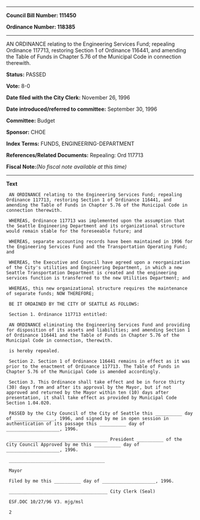 

********

**Council Bill Number: 111450**
   
**Ordinance Number: 118385**
********

 AN ORDINANCE relating to the Engineering Services Fund; repealing Ordinance 117713, restoring Section 1 of Ordinance 116441, and amending the Table of Funds in Chapter 5.76 of the Municipal Code in connection therewith.

**Status:** PASSED
   
**Vote:** 8-0
   
**Date filed with the City Clerk:** November 26, 1996
   
   
**Date introduced/referred to committee:** September 30, 1996
   
**Committee:** Budget
   
**Sponsor:** CHOE
   
   
**Index Terms:** FUNDS, ENGINEERING-DEPARTMENT

**References/Related Documents:** Repealing: Ord 117713

**Fiscal Note:**_(No fiscal note available at this time)_

********

**Text**
   
```
 AN ORDINANCE relating to the Engineering Services Fund; repealing Ordinance 117713, restoring Section 1 of Ordinance 116441, and amending the Table of Funds in Chapter 5.76 of the Municipal Code in connection therewith.

 WHEREAS, Ordinance 117713 was implemented upon the assumption that the Seattle Engineering Department and its organizational structure would remain stable for the foreseeable future; and

 WHEREAS, separate accounting records have been maintained in 1996 for the Engineering Services Fund and the Transportation Operating Fund; and

 WHEREAS, the Executive and Council have agreed upon a reorganization of the City's utilities and Engineering Department, in which a new Seattle Transportation Department is created and the engineering services function is transferred to the new Utilities Department; and

 WHEREAS, this new organizational structure requires the maintenance of separate funds; NOW THEREFORE;

 BE IT ORDAINED BY THE CITY OF SEATTLE AS FOLLOWS:

 Section 1. Ordinance 117713 entitled:

 AN ORDINANCE eliminating the Engineering Services Fund and providing for disposition of its assets and liabilities; and amending Section 1 of Ordinance 116441 and the Table of Funds in Chapter 5.76 of the Municipal Code in connection, therewith.

 is hereby repealed.

 Section 2. Section 1 of Ordinance 116441 remains in effect as it was prior to the enactment of Ordinance 117713. The Table of Funds in Chapter 5.76 of the Municipal Code is amended accordingly.

 Section 3. This Ordinance shall take effect and be in force thirty (30) days from and after its approval by the Mayor, but if not approved and returned by the Mayor within ten (10) days after presentation, it shall take effect as provided by Municipal Code Section 1.04.020.

 PASSED by the City Council of the City of Seattle this __________ day of _______________, 1996, and signed by me in open session in authentication of its passage this __________ day of ____________________, 1996.

 _____________________________________ President __________ of the City Council Approved by me this __________ day of ____________________, 1996.

 ____________________________________

 Mayor

 Filed by me this __________ day of ____________________, 1996.

 _____________________________________ City Clerk (Seal)

 ESF.DOC 10/27/96 V3. mjg/msl

 2

```
